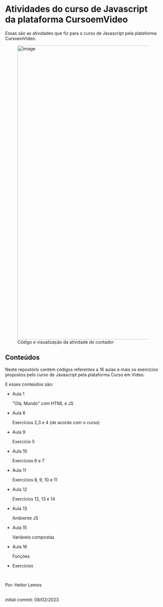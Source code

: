 <h1>Atividades do curso de Javascript da plataforma CursoemVideo</h1>
<p> Essas são as atividades que fiz para o curso de Javascript pela plataforma CursoemVideo.</p>

<figure><img width="954" alt="image" src="https://user-images.githubusercontent.com/102774638/217690142-99feec76-d48e-4db7-b8e0-6f708c7bbc5d.png">

<figcaption> Código e visualização da atividade do contador </figcaption> 

</figure>

<h2> Conteúdos </h2>

<p> Neste repostório contém códigos referentes a 16 aulas e mais os exercícios propostos pelo curso de Javascript pela plataforma Curso em Video. </p>

<p> E esses conteúdos são: </p>

<ul>
  <li> Aula 1 </li>
  <p> "Olá, Mundo" com HTML e JS</p>
  <li> Aula 6 </li>
  <p> Exercícios 2,3 e 4 (de acordo com o curso)</p>
  <li> Aula 9 </li>
  <p> Exercício 5</p>
  <li> Aula 10 </li>
  <p> Exercícios 6 e 7</p>
  <li> Aula 11 </li>
  <p> Exercícios 8, 9, 10 e 11</p>
  <li> Aula 12 </li>
  <p> Exercícios 12, 13 e 14</p>
  <li> Aula 13 </li>
  <p> Ambiente JS</p>
  <li> Aula 15 </li>
  <p> Variáveis compostas</p>
  <li> Aula 16 </li>
  <p> Funções</p>
  <li>Exercícios</li>
 </ul>
 <br><p>Por: Heitor Lemos</p></br>
 <footer>initial commit: 08/02/2023</footer>
